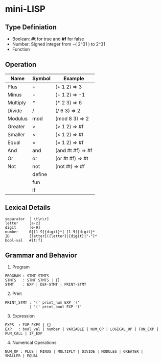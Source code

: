 # mini-LISP

## Type Definiation

* Boolean: **#t** for true and **#f** for false
* Number: Signed integer from −( 2^31 ) to 2^31
* Function

## Operation

| Name | Symbol | Example |
| ---- | - | ----------- |
| Plus | + | (+ 1 2) => 3 |
| Minus| - | (- 1 2) => -1 |
| Multiply | * | (* 2 3) => 6 |
| Divide | / | (/ 6 3) => 2 |
| Modulus | mod| (mod 8 3) => 2 |
| Greater | > | (> 1 2) => #f |
| Smaller | < | (< 1 2) => #t |
| Equal | = | (= 1 2) => #f |
| And | and | (and #t #f) => #f |
| Or | or | (or #t #f) => #t |
| Not | not | (not #t) => #f |
| | define |
| | fun |
| | if |

## Lexical Details

```
separator  [ \t\n\r]
letter     [a-z]
digit      [0-9]
number     0|[1-9]{digit}*|-[1-9]{digit}*
ID         {letter}({letter}|{digit}|"-")*
bool-val   #[t|f]
```

## Grammar and Behavior

1. Program
```
PROGRAM : STMT STMTS
STMTS   : STMT STMTS | {}
STMT    : EXP | DEF-STMT | PRINT-STMT
```

2. Print
```
PRINT_STMT : '(' print_num EXP ')' 
           | '(' print_bool EXP ')'
```

3. Expression
```
EXPS  : EXP EXPS | {}
EXP   : bool_val | number | VARIABLE | NUM_OP | LOGICAL_OP | FUN_EXP | FUN_CALL | IF_EXP 
```

4. Numerical Operations 

```
NUM_OP : PLUS | MINUS | MULTIPLY | DIVIDE | MODULES | GREATER | SMALLER | EQUAL
```